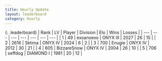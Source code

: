 ```yaml
---
title: Hourly Update
layout: leaderboard
category: hourly
---
```


{: .leaderboard}
| Rank | LV | Player | Division | Elo | Wins | Losses |
| --- | --- | --- | --- | --- | --- | --- |
| <span data-change="0">1</span> | 49 | <span title="ID: 756727">exoanoexo</span> | ONYX III | <span data-change="0">2027</span> | <span data-change="0">26</span> | <span data-change="0">15</span> |
| <span data-change="0">2</span> | 2616 | <span title="ID: 353063">Sktima</span> | ONYX IV | <span data-change="0">2024</span> | <span data-change="0">6</span> | <span data-change="0">2</span> |
| <span data-change="0">3</span> | 700 | <span title="ID: 623502">Enugie</span> | ONYX IV | <span data-change="13">2012</span> | <span data-change="7">30</span> | <span data-change="5">21</span> |
| <span data-change="9">4</span> | 605 | <span title="ID: 692766">BizzareSnow</span> | ONYX IV | <span data-change="86">2004</span> | <span data-change="9">26</span> | <span data-change="1">10</span> |
| <span data-change="0">5</span> | 706 | <span title="ID: 285016">seffdog</span> | DIAMOND I | <span data-change="41">1981</span> | <span data-change="7">20</span> | <span data-change="4">12</span> |